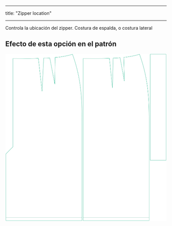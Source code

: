 - - -
title: "Zipper location"
- - -

Controla la ubicación del zipper. Costura de espalda, o costura lateral

## Efecto de esta opción en el patrón

![Esta imagen muestra el efecto de esta opción superponiendo varias variantes que tienen un valor diferente para esta opción](penelope_zipperlocation_sample.svg "Efecto de esta opción en el patrón")

